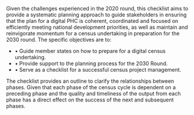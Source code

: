 Given the challenges experienced in the 2020 round, this checklist aims to provide a systematic planning approach to guide stakeholders in ensuring that the plan for a digital PHC is coherent, coordinated and focused on efficiently meeting national development priorities, as well as maintain and reinvigorate momentum for a census undertaking in preparation for the 2030 round. The specific objectives are to: 
- •	Guide member states on how to prepare for a digital census undertaking.
- •	Provide support to the planning process for the 2030 Round. 
- •	Serve as a checklist for a successful census project management.

The checklist provides an outline to clarify the relationships between phases. Given that each phase of the census cycle is dependent on a preceding phase and the quality and timeliness of the output from each phase has a direct effect on the success of the next and subsequent phases.
